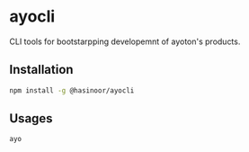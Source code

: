 # ayocli

CLI tools for bootstarpping developemnt of ayoton's products.

## Installation

```bash
npm install -g @hasinoor/ayocli
```

## Usages

```bash
ayo
```
